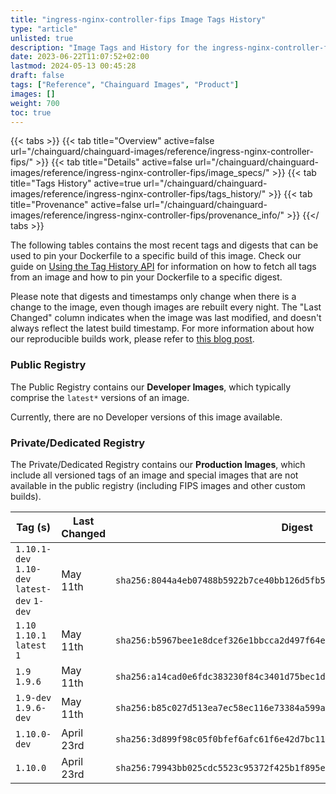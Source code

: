 ```yaml
---
title: "ingress-nginx-controller-fips Image Tags History"
type: "article"
unlisted: true
description: "Image Tags and History for the ingress-nginx-controller-fips Chainguard Image"
date: 2023-06-22T11:07:52+02:00
lastmod: 2024-05-13 00:45:28
draft: false
tags: ["Reference", "Chainguard Images", "Product"]
images: []
weight: 700
toc: true
---
```


{{< tabs >}}
{{< tab title="Overview" active=false url="/chainguard/chainguard-images/reference/ingress-nginx-controller-fips/" >}}
{{< tab title="Details" active=false url="/chainguard/chainguard-images/reference/ingress-nginx-controller-fips/image_specs/" >}}
{{< tab title="Tags History" active=true url="/chainguard/chainguard-images/reference/ingress-nginx-controller-fips/tags_history/" >}}
{{< tab title="Provenance" active=false url="/chainguard/chainguard-images/reference/ingress-nginx-controller-fips/provenance_info/" >}}
{{</ tabs >}}

The following tables contains the most recent tags and digests that can be used to pin your Dockerfile to a specific build of this image. Check our guide on [Using the Tag History API](/chainguard/chainguard-images/using-the-tag-history-api/) for information on how to fetch all tags from an image and how to pin your Dockerfile to a specific digest.

Please note that digests and timestamps only change when there is a change to the image, even though images are rebuilt every night. The "Last Changed" column indicates when the image was last modified, and doesn't always reflect the latest build timestamp. For more information about how our reproducible builds work, please refer to [this blog post](https://www.chainguard.dev/unchained/reproducing-chainguards-reproducible-image-builds).

### Public Registry
The Public Registry contains our **Developer Images**, which typically comprise the `latest*` versions of an image.

Currently, there are no Developer versions of this image available.

### Private/Dedicated Registry
The Private/Dedicated Registry contains our **Production Images**, which include all versioned tags of an image and special images that are not available in the public registry (including FIPS images and other custom builds).

| Tag (s)                                       | Last Changed | Digest                                                                    |
|-----------------------------------------------|--------------|---------------------------------------------------------------------------|
|  `1.10.1-dev` `1.10-dev` `latest-dev` `1-dev` | May 11th     | `sha256:8044a4eb07488b5922b7ce40bb126d5fb53afb8e431a9e77099fcd9d8211c507` |
|  `1.10` `1.10.1` `latest` `1`                 | May 11th     | `sha256:b5967bee1e8dcef326e1bbcca2d497f64e492118667d62ddd14c3e7919f22f78` |
|  `1.9` `1.9.6`                                | May 11th     | `sha256:a14cad0e6fdc383230f84c3401d75bec1dc50dc4368810ef62883e2a4e1c95d7` |
|  `1.9-dev` `1.9.6-dev`                        | May 11th     | `sha256:b85c027d513ea7ec58ec116e73384a599a4d430f1ed0b750d85d975f87038040` |
|  `1.10.0-dev`                                 | April 23rd   | `sha256:3d899f98c05f0bfef6afc61f6e42d7bc11eafc01ecb91f98a780daa4737d754f` |
|  `1.10.0`                                     | April 23rd   | `sha256:79943bb025cdc5523c95372f425b1f895ea899ad686fa76439ced5896799f95d` |

